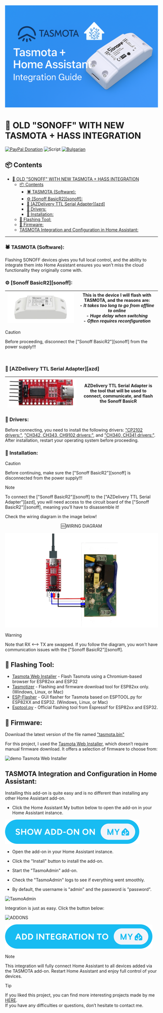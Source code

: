 ![BANNER](/IMG/banner.png)

# 🤖 OLD "SONOFF" WITH NEW TASMOTA + HASS INTEGRATION

[![PayPal Donation](https://img.shields.io/badge/PayPal-Дари-синьо?logo=paypal)](https://www.paypal.com/donate/?hosted_button_id=AAWFZVF2XCP5A)
![Script](https://img.shields.io/badge/logo-yaml-green?logo=yaml)
[![Bulgarian](https://img.shields.io/badge/Български-език-green?logo=translate&labelColor=gray&style=flat-square&link=https://example.com/bg)](BG.md)

## 📦 Contents

- [🤖 OLD "SONOFF" WITH NEW TASMOTA + HASS INTEGRATION](#-old-sonoff-with-new-tasmota--hass-integration)
  - [📦 Contents](#-contents)
    - [🕷️ TASMOTA (Software):](#️-tasmota-software)
    - [⚙️ \[Sonoff BasicR2\]\[sonoff\]:](#️-sonoff-basicr2sonoff)
    - [🔗 \[AZDelivery TTL Serial Adapter\]\[azd\]](#-azdelivery-ttl-serial-adapterazd)
    - [💾 Drivers:](#-drivers)
    - [🧩 Installation:](#-installation)
  - [💊 Flashing Tool:](#-flashing-tool)
  - [💉 Firmware:](#-firmware)
  - [TASMOTA Integration and Configuration in Home Assistant:](#tasmota-integration-and-configuration-in-home-assistant)

---

### 🕷️ TASMOTA (Software):

Flashing SONOFF devices gives you full local control, and the ability to integrate them into Home Assistant ensures you won’t miss the cloud functionality they originally come with.

### ⚙️ [Sonoff BasicR2][sonoff]:

| ![Sonoff BasicR2](/IMG/BASICR2.png) | This is the device I will flash with TASMOTA, and the reasons are: <br> - *It takes too long to go from offline to online* <br> - *Huge delay when switching* <br> - *Often requires reconfiguration* |
|-----|-----|

> [!CAUTION]
> Before proceeding, disconnect the ["Sonoff BasicR2"][sonoff] from the power supply!!!

<br>

### 🔗 [AZDelivery TTL Serial Adapter][azd]

| ![AZDelivery TTL Serial Adapter](/IMG/TTL%20Adapter.png) | AZDelivery TTL Serial Adapter is the tool that will be used to connect, communicate, and flash the Sonoff BasicR |
|-----|-----|

### 💾 Drivers:

Before connecting, you need to install the following drivers: ["CP2102 drivers:"](https://www.silabs.com/products/development-tools/software/usb-to-uart-bridge-vcp-drivers), ["CH342, CH343, CH9102 drivers:"](https://www.wch.cn/downloads/CH343SER_ZIP.html), and ["CH340, CH341 drivers:"](https://www.wch.cn/downloads/CH341SER_ZIP.html). After installation, restart your operating system before proceeding.

### 🧩 Installation:

> [!CAUTION]
> Before continuing, make sure the ["Sonoff BasicR2"][sonoff] is disconnected from the power supply!!!

> [!NOTE]
> To connect the ["Sonoff BasicR2"][sonoff] to the ["AZDelivery TTL Serial Adapter"][azd], you will need access to the circuit board of the ["Sonoff BasicR2"][sonoff], meaning you’ll have to disassemble it!
>
> Check the wiring diagram in the image below!

<p align=center> 🆒WIRING DIAGRAM </p>

![Wiring Diagram](/IMG/sonoff-basicr2-modul.png)

> [!WARNING]
> Note that RX <--> TX are swapped. If you follow the diagram, you won’t have communication issues with the ["Sonoff BasicR2"][sonoff].

## 💊 Flashing Tool:

- [Tasmota Web Installer](https://tasmota.github.io/install/) - Flash Tasmota using a Chromium-based browser for ESP82xx and ESP32
- [Tasmotizer](https://github.com/tasmota/tasmotizer/releases) - Flashing and firmware download tool for ESP82xx only. (Windows, Linux, or Mac)
- [ESP-Flasher](https://github.com/Jason2866/ESP_Flasher) - GUI flasher for Tasmota based on ESPTOOL.py for ESP82XX and ESP32. (Windows, Linux, or Mac)
- [Esptool.py](https://github.com/espressif/esptool) - Official flashing tool from Espressif for ESP82xx and ESP32.

## 💉 Firmware:

Download the latest version of the file named ["tasmota.bin"](https://ota.tasmota.com/tasmota/release/)

For this project, I used the [Tasmota Web Installer](https://tasmota.github.io/install/), which doesn’t require manual firmware download. It offers a selection of firmware to choose from:

![demo Tasmota Web Installer](/IMG/TASMOTA-WEB.gif)

## TASMOTA Integration and Configuration in Home Assistant:

Installing this add-on is quite easy and is no different than installing any other Home Assistant add-on.

- Click the Home Assistant My button below to open the add-on in your Home Assistant instance.

[![TO ADD-ON](https://raw.githubusercontent.com/Bacard1/icon-set-project/9e7e05e78747dc0ecaa404a33cbe9e5d264ad003/button/button%20ADD-ON%20ON.svg)](https://my.home-assistant.io/redirect/supervisor_addon/?addon=a0d7b954_sonweb&repository_url=https%3A%2F%2Fgithub.com%2Fhassio-addons%2Frepository)

- Open the add-on in your Home Assistant instance.

- Click the "Install" button to install the add-on.

- Start the "TasmoAdmin" add-on.

- Check the "TasmoAdmin" logs to see if everything went smoothly.

- By default, the username is "admin" and the password is "password".

![TasmoAdmin](/IMG/TASMOTA.gif)

Integration is just as easy. Click the button below:

![ADDONS](/IMG/TASMOTA-Finish.gif)

[![TO INTEGRATION](https://raw.githubusercontent.com/Bacard1/icon-set-project/9e7e05e78747dc0ecaa404a33cbe9e5d264ad003/button/button%20ADD%20INTEGRATION%20TO.svg)](https://my.home-assistant.io/redirect/config_flow_start?domain=tasmota)

> [!NOTE]
> This integration will fully connect Home Assistant to all devices added via the TASMOTA add-on. Restart Home Assistant and enjoy full control of your devices.

> [!TIP]
> If you liked this project, you can find more interesting projects made by me [HERE](https://github.com/Bacard1?tab=repositories).<br>
> If you have any difficulties or questions, don’t hesitate to contact me.
